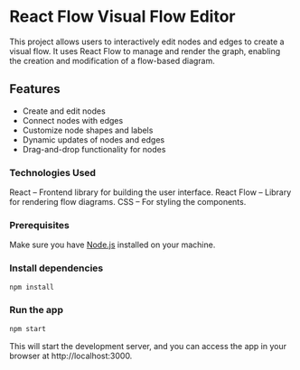 # React Flow Visual Flow Editor

This project allows users to interactively edit nodes and edges to create a visual flow. It uses React Flow to manage and render the graph, enabling the creation and modification of a flow-based diagram.

## Features

- Create and edit nodes
- Connect nodes with edges
- Customize node shapes and labels
- Dynamic updates of nodes and edges
- Drag-and-drop functionality for nodes

### Technologies Used

React – Frontend library for building the user interface.
React Flow – Library for rendering flow diagrams.
CSS – For styling the components.

### Prerequisites

Make sure you have [Node.js](https://nodejs.org/) installed on your machine.

### Install dependencies
```bash
npm install
```
### Run the app
```bash
npm start
```

This will start the development server, and you can access the app in your browser at http://localhost:3000.
